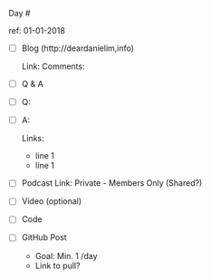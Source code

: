 Day #

ref: 01-01-2018


- [ ] Blog (http://deardanielim,info)

  Link:
  Comments:

- [ ] Q & A

- [ ] Q:
- [ ] A:

  Links:
  - line 1 
  - line 1

- [ ] Podcast
  Link: 
  Private - Members Only
  (Shared?)


- [ ] Video (optional)



- [ ] Code 

- [ ] GitHub Post

  - Goal: Min. 1 /day
  - Link to pull?
